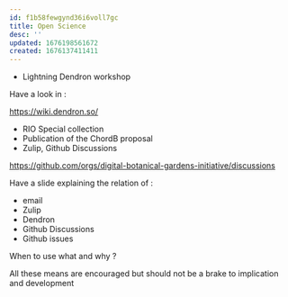 ```yaml
---
id: f1b58fewgynd36i6voll7gc
title: Open Science
desc: ''
updated: 1676198561672
created: 1676137411411
---
```



- Lightning Dendron workshop

Have a look in : 

https://wiki.dendron.so/

- RIO Special collection
- Publication of the ChordB proposal
- Zulip, Github Discussions

https://github.com/orgs/digital-botanical-gardens-initiative/discussions

Have a slide explaining the relation of :

- email
- Zulip
- Dendron
- Github Discussions
- Github issues

When to use what and why ?

All these means are encouraged but should not be a brake to implication and development